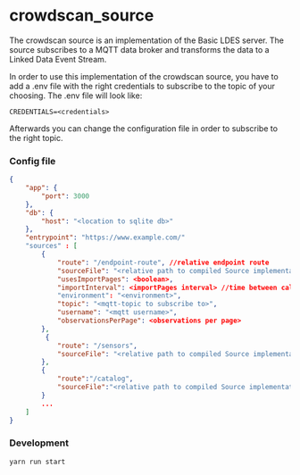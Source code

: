 # crowdscan_source
The crowdscan source is an implementation of the Basic LDES server.
The source subscribes to a MQTT data broker and transforms the data to a Linked Data Event Stream.

In order to use this implementation of the crowdscan source, you have to add a .env file with the right credentials to subscribe to the topic of your choosing. The .env file will look like:
```
CREDENTIALS=<credentials>
```
Afterwards you can change the configuration file in order to subscribe to the right topic.

### Config file
``` json
{
    "app": {
        "port": 3000
    },
    "db": {
        "host": "<location to sqlite db>"
    },
    "entrypoint": "https://www.example.com/"
    "sources" : [ 
        {
            "route": "/endpoint-route", //relative endpoint route
            "sourceFile": "<relative path to compiled Source implementation in dist folder>",
            "usesImportPages": <boolean>,
            "importInterval": <importPages interval> //time between calls to importPages
            "environment": "<environment>",
            "topic": "<mqtt-topic to subscribe to>",
            "username": "<mqtt username>",
            "observationsPerPage": <observations per page>
        },
         {
            "route": "/sensors",
            "sourceFile": "<relative path to compiled Source implementation in dist folder>"
        },
        {
            "route":"/catalog",
            "sourceFile":"<relative path to compiled Source implementation in dist folder>"
        }
        ...
    ]
}
```
### Development
```
yarn run start
```
